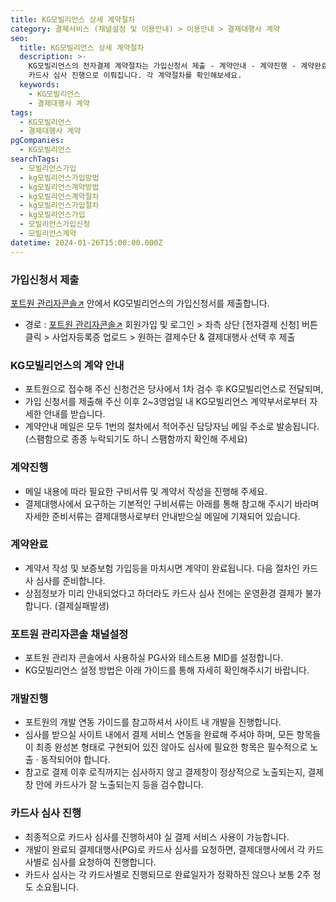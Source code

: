 ```yaml
---
title: KG모빌리언스 상세 계약절차
category: 결제서비스 (채널설정 및 이용안내) > 이용안내 > 결제대행사 계약
seo:
  title: KG모빌리언스 상세 계약절차
  description: >-
    KG모빌리언스의 전자결제 계약절차는 가입신청서 제출 - 계약안내 - 계약진행 - 계약완료 - 포트원 관리자콘솔 채널설정 - 개발진행 -
    카드사 심사 진행으로 이뤄집니다. 각 계약절차를 확인해보세요.
  keywords:
    - KG모빌리언스
    - 결제대행사 계약
tags:
  - KG모빌리언스
  - 결제대행사 계약
pgCompanies:
  - KG모빌리언스
searchTags:
  - 모빌리언스가입
  - kg모빌리언스가입방법
  - kg모빌리언스계약방법
  - kg모빌리언스계약절차
  - kg모빌리언스가입절차
  - kg모빌리언스가입
  - 모빌리언스가입신청
  - 모빌리언스계약
datetime: 2024-01-26T15:00:00.000Z
---
```


<Callout content="" title="KG모빌리언스와 계약을 맺으시기 위한 절차를 순서대로 알려드립니다." />

### **가입신청서 제출**

[포트원 관리자콘솔↗](https://admin.portone.io/) 안에서 KG모빌리언스의 가입신청서를 제출합니다.

- 경로 : [포트원 관리자콘솔↗](https://admin.portone.io/) 회원가입 및 로그인 > 좌측 상단 \[전자결제 신청] 버튼 클릭 > 사업자등록증 업로드 > 원하는 결제수단 & 결제대행사 선택 후 제출

<Callout icon="" title="전자결제 신청방법 보러가기↗" />



<Callout title="참고사항" icon="💡" content="현재 KG모빌리언스는 신용카드, 휴대폰결제 연동 서비스만 이용 가능합니다." />



### **KG모빌리언스의 계약 안내**

- 포트원으로 접수해 주신 신청건은 당사에서 1차 검수 후 KG모빌리언스로 전달되며,
- 가입 신청서를 제출해 주신 이후 2\~3영업일 내 KG모빌리언스 계약부서로부터 자세한 안내를 받습니다.
- 계약안내 메일은 모두 1번의 절차에서 적어주신 담당자님 메일 주소로 발송됩니다.\
  (스팸함으로 종종 누락되기도 하니 스팸함까지 확인해 주세요)

### **계약진행**

- 메일 내용에 따라 필요한 구비서류 및 계약서 작성을 진행해 주세요.
- 결제대행사에서 요구하는 기본적인 구비서류는 아래를 통해 참고해 주시기 바라며 자세한 준비서류는 결제대행사로부터 안내받으실 메일에 기재되어 있습니다.

<Callout title="계약 구비서류 보러가기 ↗" icon="" />

### **계약완료**

- 계약서 작성 및 보증보험 가입등을 마치시면 계약이 완료됩니다. 다음 절차인 카드사 심사를 준비합니다.
- 상점정보가 미리 안내되었다고 하더라도 카드사 심사 전에는 운영환경 결제가 불가합니다. (결제실패발생)

### **포트원 관리자콘솔 채널설정**

- 포트원 관리자 콘솔에서 사용하실 PG사와 테스트용 MID를 설정합니다.
- KG모빌리언스 설정 방법은 아래 가이드를 통해 자세히 확인해주시기 바랍니다.

<Callout icon="" title="KG모빌리언스 채널설정방법 보러가기 ↗" />

### **개발진행**

- 포트원의 개발 연동 가이드를 참고하셔서 사이트 내 개발을 진행합니다.
- 심사를 받으실 사이트 내에서 결제 서비스 연동을 완료해 주셔야 하며, 모든 항목들이 최종 완성본 형태로 구현되어 있진 않아도 심사에 필요한 항목은 필수적으로 노출 · 동작되어야 합니다.
- 참고로 결제 이후 로직까지는 심사하지 않고 결제창이 정상적으로 노출되는지, 결제창 안에 카드사가 잘 노출되는지 등을 검수합니다.

### **카드사 심사 진행**

- 최종적으로 카드사 심사를 진행하셔야 실 결제 서비스 사용이 가능합니다.
- 개발이 완료되 결제대행사(PG)로 카드사 심사를 요청하면, 결제대행사에서 각 카드사별로 심사를 요청하여 진행합니다.
- 카드사 심사는 각 카드사별로 진행되므로 완료일자가 정확하진 않으나 보통 2주 정도 소요됩니다.
